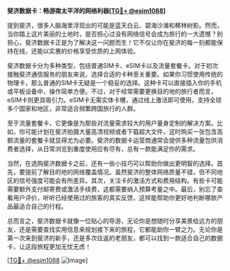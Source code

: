 **斐济数据卡：畅游南太平洋的网络利器[[TG💪+ @esim1088](https://t.me/s/esim1088)]**

提到斐济，很多人脑海里浮现出的可能是蓝天白云、碧海沙滩和椰林树影。然而，当你踏上这片美丽的土地时，是否担心过没有网络信号会成为旅行的一大遗憾？别担心，斐济数据卡正是为了解决这一问题而生！它不仅让你在斐济的每一刻都能保持在线，还能以实惠的价格享受优质的上网体验。

斐济数据卡分为多种类型，包括普通SIM卡、eSIM卡以及流量套餐卡。对于初次接触斐济通信服务的朋友来说，选择合适的卡种至关重要。如果你习惯使用传统的物理卡，那么普通的SIM卡无疑是一个稳妥的选择。这种卡可以直接插入你的手机或平板设备中，操作简单方便。不过，对于经常需要更换目的地的旅行者而言，eSIM卡则更具吸引力。eSIM卡无需实体卡槽，通过线上激活即可使用，支持全球多个国家和地区，非常适合频繁跨国旅行的人群。

至于流量套餐卡，它更像是为那些对流量需求较大的用户量身定制的解决方案。比如，你可能计划在斐济拍摄大量高清视频或者下载超大文件，这时购买一张包含高额流量的套餐卡就显得尤为必要。斐济的数据卡运营商通常会提供多种流量包供消费者选择，从日常浏览到重度使用应有尽有，总有一款能满足你的需求。

当然，在选购斐济数据卡之前，还有一些小技巧可以帮助你做出更明智的选择。首先，要提前了解目的地的网络覆盖情况。虽然斐济的整体网络质量不错，但不同地区的信号强度可能会有所差异。其次，关注卡的激活方式和费用结构。有些卡可能需要额外支付邮寄费或激活手续费，这都需要纳入预算考量之中。最后，别忘了查看用户评价，听听已经使用过的旅客的真实反馈，这样能帮助你更好地判断哪款产品最适合自己的行程。

总而言之，斐济数据卡就像一位贴心的导游，无论你是想随时分享美景给远方的朋友，还是需要查找实用信息来规划接下来的旅程，它都能助你一臂之力。无论你是第一次来到斐济的新手，还是多次往返的老朋友，都可以找到一款适合自己的数据卡，让这段旅程更加无忧无虑！

[[TG💪+ @esim1088](https://t.me/s/esim1088) ![Image](https://i.postimg.cc/4NQfJmqS/Snipaste-2025-05-13-00-14-12.png)]